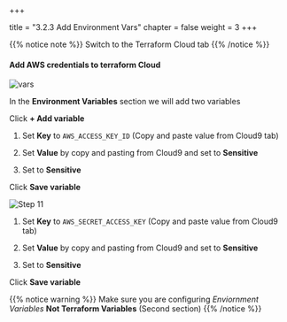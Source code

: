 +++

title = "3.2.3 Add Environment Vars"
chapter = false
weight = 3
+++

{{% notice note %}}
Switch to the Terraform Cloud tab
{{% /notice %}}

#### Add AWS credentials to terraform Cloud  

![vars](/images/lab3/configure_tf_vars.png)

In the __Environment Variables__ section we will add two variables 

Click __+ Add variable__

1. Set __Key__ to `AWS_ACCESS_KEY_ID` (Copy and paste value from Cloud9 tab)

2. Set __Value__ by copy and pasting from Cloud9 and set to __Sensitive__

3. Set to __Sensitive__ 

Click __Save variable__

![Step 11](/images/lab3/tf_env_vars.png)


1. Set __Key__ to `AWS_SECRET_ACCESS_KEY` (Copy and paste value from Cloud9 tab)

2. Set __Value__ by copy and pasting from Cloud9 and set to __Sensitive__ 

3. Set to __Sensitive__ 

Click __Save variable__

{{% notice warning %}}
Make sure you are configuring _Enviornment Variables_ __Not Terraform Variables__ (Second section)
{{% /notice %}}

